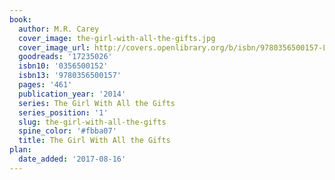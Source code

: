 ```yaml
---
book:
  author: M.R. Carey
  cover_image: the-girl-with-all-the-gifts.jpg
  cover_image_url: http://covers.openlibrary.org/b/isbn/9780356500157-L.jpg
  goodreads: '17235026'
  isbn10: '0356500152'
  isbn13: '9780356500157'
  pages: '461'
  publication_year: '2014'
  series: The Girl With All the Gifts
  series_position: '1'
  slug: the-girl-with-all-the-gifts
  spine_color: '#fbba07'
  title: The Girl With All the Gifts
plan:
  date_added: '2017-08-16'
---
```

